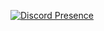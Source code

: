 [![Discord Presence](https://lanyard-profile-readme.vercel.app/api/374126884721786880
                            )](https://discord.com/users/374126884721786880)
